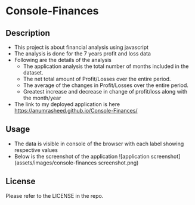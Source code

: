 # Console-Finances

## Description
-  This project is about financial analysis using javascript
-  The analysis is done for the 7 years profit and loss data
-  Following are the details of the analysis
   - The application analysis the total number of months included in the dataset.
   - The net total amount of Profit/Losses over the entire period.
   - The average of the changes in Profit/Losses over the entire period.
   - Greatest increase and decrease in change of profit/loss along with the month/year
-  The link to my deployed application is here
  https://anumrasheed.github.io/Console-Finances/

## Usage
-  The data is visible in console of the browser with each label showing respective values
-  Below is the screenshot of the application
  ![application screenshot](assets/images/console-finances screenshot.png)

## License

 Please refer to the LICENSE in the repo.

